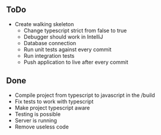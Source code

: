 ToDo
-
- Create walking skeleton
  - Change typescript strict from false to true
  - Debugger should work in IntelliJ
  - Database connection
  - Run unit tests against every commit
  - Run integration tests
  - Push application to live after every commit
  
Done
- 
- Compile project from typescript to javascript in the /build
- Fix tests to work with typescript
- Make project typescript aware
- Testing is possible
- Server is running
- Remove useless code 